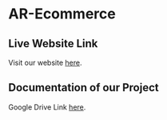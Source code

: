 
# AR-Ecommerce
## Live Website Link

Visit our website [here](https://arecommerce.onrender.com/).
## Documentation of our Project
Google Drive Link [here](https://drive.google.com/file/d/1x4BizAsudrD-ehyfNHHBWn1CHxFbNjfi/view?usp=sharing).


